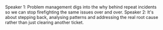 Speaker 1: Problem management digs into the why behind repeat incidents so we can stop firefighting the same issues over and over.
Speaker 2: It's about stepping back, analysing patterns and addressing the real root cause rather than just clearing another ticket.
